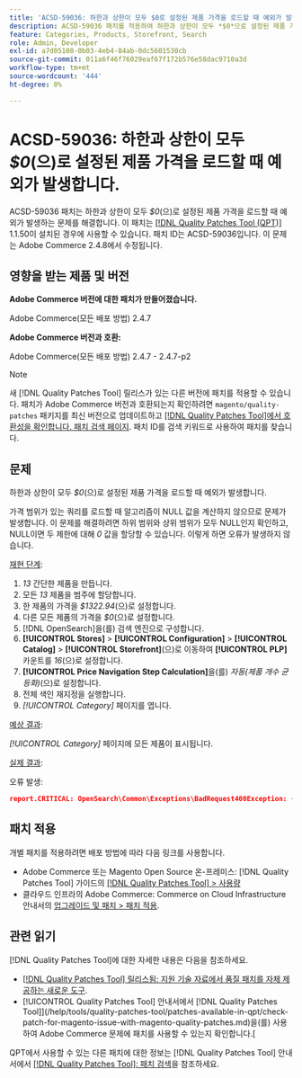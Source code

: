 ```yaml
---
title: 'ACSD-59036: 하한과 상한이 모두 $0로 설정된 제품 가격을 로드할 때 예외가 발생합니다.'
description: ACSD-59036 패치를 적용하여 하한과 상한이 모두 *$0*으로 설정된 제품 가격을 로드할 때 예외가 발생하는 Adobe Commerce 문제를 해결합니다.
feature: Categories, Products, Storefront, Search
role: Admin, Developer
exl-id: a7d05108-0b03-4eb4-84ab-0dc5601530cb
source-git-commit: 011a6f46f76029eaf67f172b576e58dac9710a3d
workflow-type: tm+mt
source-wordcount: '444'
ht-degree: 0%

---
```


# ACSD-59036: 하한과 상한이 모두 *$0*(으)로 설정된 제품 가격을 로드할 때 예외가 발생합니다.

ACSD-59036 패치는 하한과 상한이 모두 *$0*(으)로 설정된 제품 가격을 로드할 때 예외가 발생하는 문제를 해결합니다. 이 패치는 [[!DNL Quality Patches Tool (QPT)]](https://experienceleague.adobe.com/en/docs/commerce-operations/tools/quality-patches-tool/quality-patches-tool-to-self-serve-quality-patches) 1.1.50이 설치된 경우에 사용할 수 있습니다. 패치 ID는 ACSD-59036입니다. 이 문제는 Adobe Commerce 2.4.8에서 수정됩니다.

## 영향을 받는 제품 및 버전

**Adobe Commerce 버전에 대한 패치가 만들어졌습니다.**

Adobe Commerce(모든 배포 방법) 2.4.7

**Adobe Commerce 버전과 호환:**

Adobe Commerce(모든 배포 방법) 2.4.7 - 2.4.7-p2

>[!NOTE]
>
>새 [!DNL Quality Patches Tool] 릴리스가 있는 다른 버전에 패치를 적용할 수 있습니다. 패치가 Adobe Commerce 버전과 호환되는지 확인하려면 `magento/quality-patches` 패키지를 최신 버전으로 업데이트하고 [[!DNL Quality Patches Tool]에서 호환성을 확인합니다. 패치 검색 페이지](https://experienceleague.adobe.com/tools/commerce-quality-patches/index.html). 패치 ID를 검색 키워드로 사용하여 패치를 찾습니다.

## 문제

하한과 상한이 모두 *$0*(으)로 설정된 제품 가격을 로드할 때 예외가 발생합니다.

가격 범위가 있는 쿼리를 로드할 때 알고리즘이 NULL 값을 계산하지 않으므로 문제가 발생합니다. 이 문제를 해결하려면 하위 범위와 상위 범위가 모두 NULL인지 확인하고, NULL이면 두 제한에 대해 *0* 값을 할당할 수 있습니다. 이렇게 하면 오류가 발생하지 않습니다.

<u>재현 단계</u>:

1. *13* 간단한 제품을 만듭니다.
1. 모든 *13* 제품을 범주에 할당합니다.
1. 한 제품의 가격을 *$1322.94*(으)로 설정합니다.
1. 다른 모든 제품의 가격을 *$0*(으)로 설정합니다.
1. [!DNL OpenSearch]을(를) 검색 엔진으로 구성합니다.
1. **[!UICONTROL Stores]** > **[!UICONTROL Configuration]** > **[!UICONTROL Catalog]** > **[!UICONTROL Storefront]**(으)로 이동하여 **[!UICONTROL PLP]** 카운트를 *16*(으)로 설정합니다.
1. **[!UICONTROL Price Navigation Step Calculation]**&#x200B;을(를) *자동(제품 개수 균등화)*(으)로 설정합니다.
1. 전체 색인 재지정을 실행합니다.
1. *[!UICONTROL Category]* 페이지를 엽니다.

<u>예상 결과</u>:

*[!UICONTROL Category]* 페이지에 모든 제품이 표시됩니다.

<u>실제 결과</u>:

오류 발생:

```JSON
report.CRITICAL: OpenSearch\Common\Exceptions\BadRequest400Exception: {"error":{"root_cause":[{"type":"x_content_parse_exception","reason":"[1:193] [bool] failed to parse field [must]"}],"type":"x_content_parse_exception","reason":"[1:193] [bool] failed to parse field [filter]","caused_by":{"type":"x_content_parse_exception","reason":"[1:193] [bool] failed to parse field [must]","caused_by":{"type":"illegal_argument_exception","reason":"field name is null or empty"}}},"status":400} in /vendor/opensearch-project/opensearch-php/src/OpenSearch/Connections/Connection.php:664
```

## 패치 적용

개별 패치를 적용하려면 배포 방법에 따라 다음 링크를 사용합니다.

* Adobe Commerce 또는 Magento Open Source 온-프레미스: [!DNL Quality Patches Tool] 가이드의 [[!DNL Quality Patches Tool] > 사용량](/help/tools/quality-patches-tool/usage.md)
* 클라우드 인프라의 Adobe Commerce: Commerce on Cloud Infrastructure 안내서의 [업그레이드 및 패치 > 패치 적용](https://experienceleague.adobe.com/docs/commerce-cloud-service/user-guide/develop/upgrade/apply-patches.html).

## 관련 읽기

[!DNL Quality Patches Tool]에 대한 자세한 내용은 다음을 참조하세요.

* [[!DNL Quality Patches Tool] 릴리스됨: 지원 기술 자료에서 품질 패치를 자체 제공하는 새로운 도구](https://experienceleague.adobe.com/en/docs/commerce-operations/tools/quality-patches-tool/quality-patches-tool-to-self-serve-quality-patches).
* [!UICONTROL Quality Patches Tool] 안내서에서  [!DNL Quality Patches Tool]](/help/tools/quality-patches-tool/patches-available-in-qpt/check-patch-for-magento-issue-with-magento-quality-patches.md)을(를) 사용하여 Adobe Commerce 문제에 패치를 사용할 수 있는지 확인합니다.[


QPT에서 사용할 수 있는 다른 패치에 대한 정보는 [!DNL Quality Patches Tool] 안내서에서 [[!DNL Quality Patches Tool]: 패치 검색](https://experienceleague.adobe.com/tools/commerce-quality-patches/index.html)을 참조하세요.

